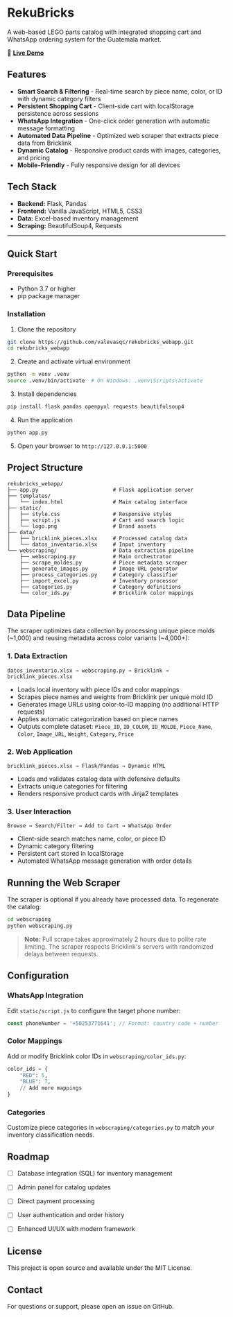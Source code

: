 
# RekuBricks

A web-based LEGO parts catalog with integrated shopping cart and WhatsApp ordering system for the Guatemala market.

🔗 **[Live Demo](https://rekubricks.onrender.com/)**

## Features

- **Smart Search & Filtering** - Real-time search by piece name, color, or ID with dynamic category filters
- **Persistent Shopping Cart** - Client-side cart with localStorage persistence across sessions
- **WhatsApp Integration** - One-click order generation with automatic message formatting
- **Automated Data Pipeline** - Optimized web scraper that extracts piece data from Bricklink
- **Dynamic Catalog** - Responsive product cards with images, categories, and pricing
- **Mobile-Friendly** - Fully responsive design for all devices

## Tech Stack

- **Backend:** Flask, Pandas
- **Frontend:** Vanilla JavaScript, HTML5, CSS3
- **Data:** Excel-based inventory management
- **Scraping:** BeautifulSoup4, Requests

---

## Quick Start

### Prerequisites

- Python 3.7 or higher
- pip package manager

### Installation

1. Clone the repository
```bash
git clone https://github.com/valevasqc/rekubricks_webapp.git
cd rekubricks_webapp
```

2. Create and activate virtual environment
```bash
python -m venv .venv
source .venv/bin/activate  # On Windows: .venv\Scripts\activate
```

3. Install dependencies
```bash
pip install flask pandas openpyxl requests beautifulsoup4
```

4. Run the application
```bash
python app.py
```

5. Open your browser to `http://127.0.0.1:5000`

## Project Structure

```
rekubricks_webapp/
├── app.py                        # Flask application server
├── templates/
│   └── index.html                # Main catalog interface
├── static/
│   ├── style.css                 # Responsive styles
│   ├── script.js                 # Cart and search logic
│   └── logo.png                  # Brand assets
├── data/
│   ├── bricklink_pieces.xlsx     # Processed catalog data
│   └── datos_inventario.xlsx     # Input inventory
└── webscraping/                  # Data extraction pipeline
    ├── webscraping.py            # Main orchestrator
    ├── scrape_moldes.py          # Piece metadata scraper
    ├── generate_images.py        # Image URL generator
    ├── process_categories.py     # Category classifier
    ├── import_excel.py           # Inventory processor
    ├── categories.py             # Category definitions
    └── color_ids.py              # Bricklink color mappings
```

## Data Pipeline

The scraper optimizes data collection by processing unique piece molds (~1,000) and reusing metadata across color variants (~4,000+):

### 1. Data Extraction
```
datos_inventario.xlsx → webscraping.py → Bricklink → bricklink_pieces.xlsx
```

- Loads local inventory with piece IDs and color mappings
- Scrapes piece names and weights from Bricklink per unique mold ID
- Generates image URLs using color-to-ID mapping (no additional HTTP requests)
- Applies automatic categorization based on piece names
- Outputs complete dataset: `Piece_ID`, `ID_COLOR`, `ID_MOLDE`, `Piece_Name`, `Color`, `Image_URL`, `Weight`, `Category`, `Price`

### 2. Web Application
```
bricklink_pieces.xlsx → Flask/Pandas → Dynamic HTML
```

- Loads and validates catalog data with defensive defaults
- Extracts unique categories for filtering
- Renders responsive product cards with Jinja2 templates

### 3. User Interaction
```
Browse → Search/Filter → Add to Cart → WhatsApp Order
```

- Client-side search matches name, color, or piece ID
- Dynamic category filtering
- Persistent cart stored in localStorage
- Automated WhatsApp message generation with order details

## Running the Web Scraper

The scraper is optional if you already have processed data. To regenerate the catalog:

```bash
cd webscraping
python webscraping.py
```

> **Note:** Full scrape takes approximately 2 hours due to polite rate limiting. The scraper respects Bricklink's servers with randomized delays between requests.

## Configuration

### WhatsApp Integration
Edit `static/script.js` to configure the target phone number:
```javascript
const phoneNumber = '+50253771641'; // Format: country code + number
```

### Color Mappings
Add or modify Bricklink color IDs in `webscraping/color_ids.py`:
```python
color_ids = {
    "RED": 5,
    "BLUE": 7,
    // Add more mappings
}
```

### Categories
Customize piece categories in `webscraping/categories.py` to match your inventory classification needs.

## Roadmap

- [ ] Database integration (SQL) for inventory management
- [ ] Admin panel for catalog updates
- [ ] Direct payment processing
- [ ] User authentication and order history
- [ ] Enhanced UI/UX with modern framework


## License

This project is open source and available under the MIT License.

## Contact

For questions or support, please open an issue on GitHub.


